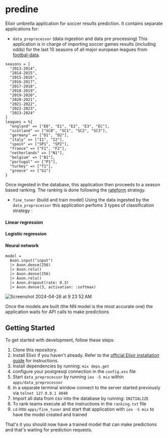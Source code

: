 # predine
Elixir umbrella application for soccer results prediction. 
It contains separate applications for:

- `data_preprocessor` (data ingestion and data pre processing)
This application is in charge of importing soccer games results (including odds) for the last 10 seasons of all major european leagues
from [footbal-data](https://www.football-data.co.uk/data.php).

```
seasons = [
  "2013-2014",
  "2014-2015",
  "2015-2016",
  "2016-2017",
  "2017-2018",
  "2018-2019",
  "2019-2020",
  "2020-2021",
  "2021-2022",
  "2022-2023",
  "2023-2024"
]
leagues = %{
  "england" => ["E0", "E1", "E2", "E3", "EC"],
  "scotland" => ["SC0", "SC1", "SC2", "SC3"],
  "germany" => ["D1", "D2"],
  "italy" => ["I1", "I2"],
  "spain" => ["SP1", "SP2"],
  "france" => ["F1", "F2"],
  "netherlands" => ["N1"],
  "belgium" => ["B1"],
  "portugal" => ["P1"],
  "turkey" => ["T1"],
  "greece" => ["G1"]
}
```

Once ingested in the database, this application then proceeds to a season based ranking.
The ranking is done following the [rateform](http://www.betfairprotrader.co.uk/2012/02/rateform.html#:~:text=Rateform%20works%20in%20the%20following,not%20so%20good%20lose%20points.) strategy.

- `fine_tuner` (build and train model)
Using the data ingested by the `data_preprocessor` this application perfoms 3 types of classification strategy :

#### Linear regression
#### Logistic regression
#### Neural network
```
model =
  Axon.input("input")
  |> Axon.dense(256)
  |> Axon.relu()
  |> Axon.dense(256)
  |> Axon.relu()
  |> Axon.dropout(rate: 0.3)
  |> Axon.dense(3, activation: :softmax)
```
![Screenshot 2024-04-26 at 9 23 52 AM](https://github.com/glennkali/predine/assets/147419777/16630d11-4424-4279-bc57-da62583d3f1c)

Once the models are built (the NN model is the most accurate one) the application waits for API calls to make predictions

## Getting Started

To get started with development, follow these steps:

1. Clone this repository.
2. Install Elixir if you haven't already. Refer to the [official Elixir installation guide](https://elixir-lang.org/install.html) for instructions.
3. Install dependencies by running: ```mix deps.get```
4. configure your postgresql connection in the `config.exs` file
5. Start `data_preprocessor` by running `iex -S mix` within `apps/data_preprocessor`
6. In a separate terminal window connect to the server started previously via `telnet 127.0.0.1 4040`
7. Import all data from csv into the database by running: `INITIALIZE`
8. To rank teams execute all the instructions in the `ranking.txt` file
9. `cd` into `apps/fine_tuner` and start that application with `iex -S mix` to have the model created and trained

That's it you should now have a trained model that can make predictions and that's waiting for prediction requests.
